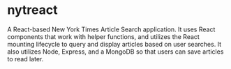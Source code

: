 # nytreact
A React-based  New York Times Article Search application. It uses React components that work with helper functions, and utilizes the React mounting lifecycle to query and display articles based on user searches. It also utilizes Node, Express, and a MongoDB so that users can save articles to read later.
